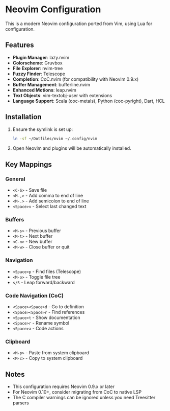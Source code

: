 # Neovim Configuration

This is a modern Neovim configuration ported from Vim, using Lua for configuration.

## Features

- **Plugin Manager**: lazy.nvim
- **Colorscheme**: Gruvbox
- **File Explorer**: nvim-tree
- **Fuzzy Finder**: Telescope
- **Completion**: CoC.nvim (for compatibility with Neovim 0.9.x)
- **Buffer Management**: bufferline.nvim
- **Enhanced Motions**: leap.nvim
- **Text Objects**: vim-textobj-user with extensions
- **Language Support**: Scala (coc-metals), Python (coc-pyright), Dart, HCL

## Installation

1. Ensure the symlink is set up:
   ```bash
   ln -sf ~/Dotfiles/nvim ~/.config/nvim
   ```

2. Open Neovim and plugins will be automatically installed.

## Key Mappings

### General
- `<C-S>` - Save file
- `<M-,>` - Add comma to end of line
- `<M-.>` - Add semicolon to end of line
- `<Space>v` - Select last changed text

### Buffers
- `<M-s>` - Previous buffer
- `<M-t>` - Next buffer
- `<C-n>` - New buffer
- `<M-w>` - Close buffer or quit

### Navigation
- `<Space>p` - Find files (Telescope)
- `<M-o>` - Toggle file tree
- `s/S` - Leap forward/backward

### Code Navigation (CoC)
- `<Space><Space>d` - Go to definition
- `<Space><Space>r` - Find references
- `<Space>t` - Show documentation
- `<Space>r` - Rename symbol
- `<Space>a` - Code actions

### Clipboard
- `<M-p>` - Paste from system clipboard
- `<M-c>` - Copy to system clipboard

## Notes

- This configuration requires Neovim 0.9.x or later
- For Neovim 0.10+, consider migrating from CoC to native LSP
- The C compiler warnings can be ignored unless you need Treesitter parsers